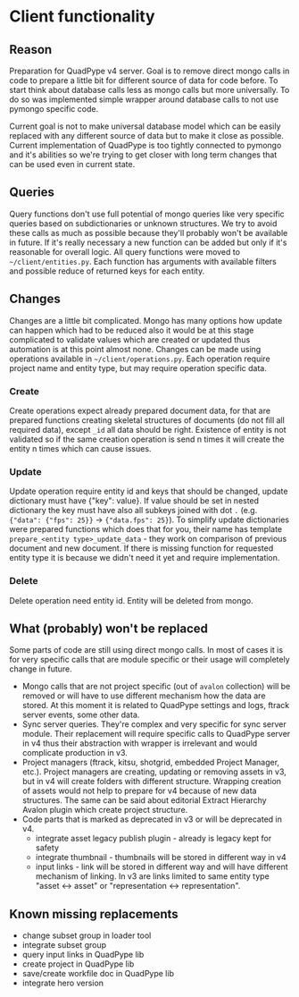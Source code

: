# Client functionality
## Reason
Preparation for QuadPype v4 server. Goal is to remove direct mongo calls in code to prepare a little bit for different source of data for code before. To start think about database calls less as mongo calls but more universally. To do so was implemented simple wrapper around database calls to not use pymongo specific code.

Current goal is not to make universal database model which can be easily replaced with any different source of data but to make it close as possible. Current implementation of QuadPype is too tightly connected to pymongo and it's abilities so we're trying to get closer with long term changes that can be used even in current state.

## Queries
Query functions don't use full potential of mongo queries like very specific queries based on subdictionaries or unknown structures. We try to avoid these calls as much as possible because they'll probably won't be available in future. If it's really necessary a new function can be added but only if it's reasonable for overall logic. All query functions were moved to `~/client/entities.py`. Each function has arguments with available filters and possible reduce of returned keys for each entity.

## Changes
Changes are a little bit complicated. Mongo has many options how update can happen which had to be reduced also it would be at this stage complicated to validate values which are created or updated thus automation is at this point almost none. Changes can be made using operations available in `~/client/operations.py`. Each operation require project name and entity type, but may require operation specific data.

### Create
Create operations expect already prepared document data, for that are prepared functions creating skeletal structures of documents (do not fill all required data), except `_id` all data should be right. Existence of entity is not validated so if the same creation operation is send n times it will create the entity n times which can cause issues.

### Update
Update operation require entity id and keys that should be changed, update dictionary must have {"key": value}. If value should be set in nested dictionary the key must have also all subkeys joined with dot `.` (e.g. `{"data": {"fps": 25}}` -> `{"data.fps": 25}`). To simplify update dictionaries were prepared functions which does that for you, their name has template `prepare_<entity type>_update_data` - they work on comparison of previous document and new document. If there is missing function for requested entity type it is because we didn't need it yet and require implementation.

### Delete
Delete operation need entity id. Entity will be deleted from mongo.


## What (probably) won't be replaced
Some parts of code are still using direct mongo calls. In most of cases it is for very specific calls that are module specific or their usage will completely change in future.
- Mongo calls that are not project specific (out of `avalon` collection) will be removed or will have to use different mechanism how the data are stored. At this moment it is related to QuadPype settings and logs, ftrack server events, some other data.
- Sync server queries. They're complex and very specific for sync server module. Their replacement will require specific calls to QuadPype server in v4 thus their abstraction with wrapper is irrelevant and would complicate production in v3.
- Project managers (ftrack, kitsu, shotgrid, embedded Project Manager, etc.). Project managers are creating, updating or removing assets in v3, but in v4 will create folders with different structure. Wrapping creation of assets would not help to prepare for v4 because of new data structures. The same can be said about editorial Extract Hierarchy Avalon plugin which create project structure.
- Code parts that is marked as deprecated in v3 or will be deprecated in v4.
    - integrate asset legacy publish plugin - already is legacy kept for safety
    - integrate thumbnail - thumbnails will be stored in different way in v4
    - input links - link will be stored in different way and will have different mechanism of linking. In v3 are links limited to same entity type "asset <-> asset" or "representation <-> representation".

## Known missing replacements
- change subset group in loader tool
- integrate subset group
- query input links in QuadPype lib
- create project in QuadPype lib
- save/create workfile doc in QuadPype lib
- integrate hero version
